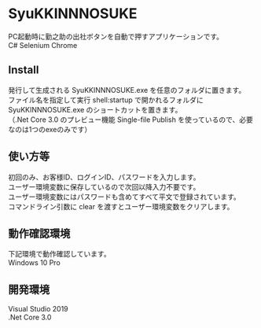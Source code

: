 # SyuKKINNNOSUKE
PC起動時に勤之助の出社ボタンを自動で押すアプリケーションです。  
C# Selenium Chrome
## Install
発行して生成される SyuKKINNNOSUKE.exe を任意のフォルダに置きます。  
ファイル名を指定して実行 shell:startup で開かれるフォルダに SyuKKINNNOSUKE.exe のショートカットを置きます。  
（.Net Core 3.0 のプレビュー機能 Single-file Publish を使っているので、必要なのは1つのexeのみです）
## 使い方等
初回のみ、お客様ID、ログインID、パスワードを入力します。  
ユーザー環境変数に保存しているので次回以降入力不要です。  
ユーザー環境変数にはパスワードも含めてすべて平文で登録されています。  
コマンドライン引数に clear を渡すとユーザー環境変数をクリアします。
## 動作確認環境
下記環境で動作確認しています。  
Windows 10 Pro
## 開発環境
Visual Studio 2019  
.Net Core 3.0
